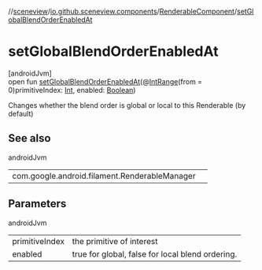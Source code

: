 //[sceneview](../../../index.md)/[io.github.sceneview.components](../index.md)/[RenderableComponent](index.md)/[setGlobalBlendOrderEnabledAt](set-global-blend-order-enabled-at.md)

# setGlobalBlendOrderEnabledAt

[androidJvm]\
open fun [setGlobalBlendOrderEnabledAt](set-global-blend-order-enabled-at.md)(@[IntRange](https://developer.android.com/reference/kotlin/androidx/annotation/IntRange.html)(from = 0)primitiveIndex: [Int](https://kotlinlang.org/api/latest/jvm/stdlib/kotlin/-int/index.html), enabled: [Boolean](https://kotlinlang.org/api/latest/jvm/stdlib/kotlin/-boolean/index.html))

Changes whether the blend order is global or local to this Renderable (by default)

## See also

androidJvm

| | |
|---|---|
| com.google.android.filament.RenderableManager |  |

## Parameters

androidJvm

| | |
|---|---|
| primitiveIndex | the primitive of interest |
| enabled | true for global, false for local blend ordering. |
